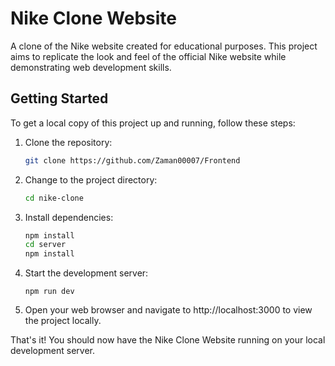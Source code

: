 # Nike Clone Website



A clone of the Nike website created for educational purposes. This project aims to replicate the look and feel of the official Nike website while demonstrating web development skills.

## Getting Started

To get a local copy of this project up and running, follow these steps:

1. Clone the repository:

   ```bash
   git clone https://github.com/Zaman00007/Frontend
2. Change to the project directory:

    ```bash
    cd nike-clone
3. Install dependencies:

    ```bash
    npm install
    cd server
    npm install
4. Start the development server:

    ```
    npm run dev
5. Open your web browser and navigate to http://localhost:3000 to view the project locally.

That's it! You should now have the Nike Clone Website running on your local development server.
